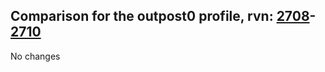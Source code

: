 ## Comparison for the outpost0 profile, rvn: [2708](https://github.com/PRO100KatYT/FortniteProfileRevisions/tree/main/profiles/outpost0/2708%20outpost0.json)-[2710](https://github.com/PRO100KatYT/FortniteProfileRevisions/tree/main/profiles/outpost0/2710%20outpost0.json)

No changes
